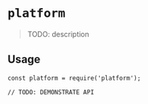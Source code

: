 # `platform`

> TODO: description

## Usage

```
const platform = require('platform');

// TODO: DEMONSTRATE API
```
